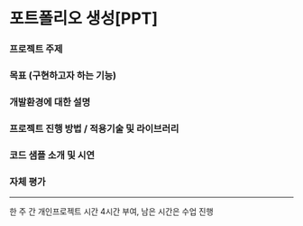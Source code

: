 # 포트폴리오 생성[PPT]
### 프로젝트 주제
### 목표 (구현하고자 하는 기능)
### 개발환경에 대한 설명
### 프로젝트 진행 방법 / 적용기술 및 라이브러리
### 코드 샘플 소개 및 시연
### 자체 평가
---

한 주 간 개인프로젝트 시간 4시간 부여, 남은 시간은 수업 진행
